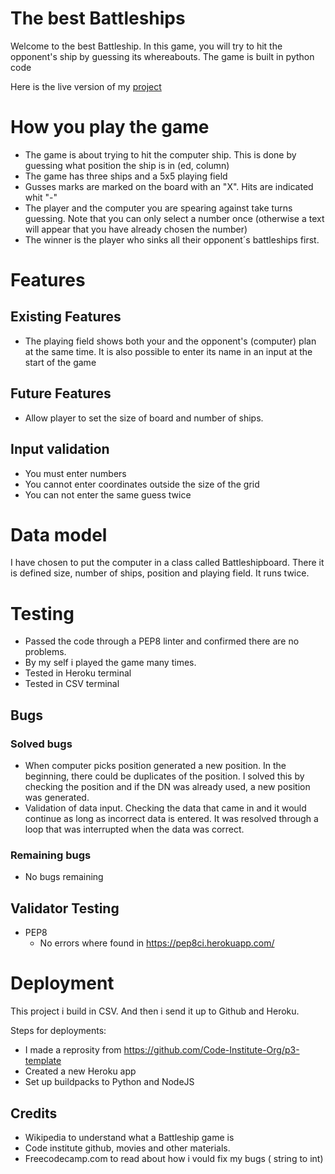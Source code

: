 
# The best Battleships

Welcome to the best Battleship. 
In this game, you will try to hit the opponent's ship by guessing its whereabouts. The game is built in python code

Here is the live version of my <a href="https://sarabattleship-16aeb171f912.herokuapp.com/">project</a>


# How you play the game

- The game is about trying to hit the computer ship. This is done by guessing what position the ship is in (ed, column)
- The game has three ships and a 5x5 playing field
- Gusses marks are marked on the board with an "X". Hits are indicated whit "-"
- The player and the computer you are spearing against take turns guessing. Note that you can only select a number once (otherwise a text will appear that you have already chosen the number)
- The winner is the player who sinks all their opponent´s battleships first. 

# Features

## Existing Features

- The playing field shows both your and the opponent's (computer) plan at the same time. It is also possible to enter its name in an input at the start of the game

## Future Features

- Allow player to set the size of board and number of ships. 

## Input validation

- You must enter numbers
- You cannot enter coordinates outside the size of the grid
-  You can not enter the same guess twice

# Data model

I have chosen to put the computer in a class called Battleshipboard. There it is defined size, number of ships, position and playing field. It runs twice.

# Testing

- Passed the code through a PEP8 linter and confirmed there are no problems.
- By my self i played the game many times. 
- Tested in Heroku terminal
- Tested in CSV terminal 

## Bugs

### Solved bugs

- When computer picks position generated a new position. In the beginning, there could be duplicates of the position. I solved this by checking the position and if the DN was already used, a new position was generated.
- Validation of data input. Checking the data that came in and it would continue as long as incorrect data is entered. It was resolved through a loop that was interrupted when the data was correct.

### Remaining bugs

- No bugs remaining

## Validator Testing

- PEP8
    - No errors where found in https://pep8ci.herokuapp.com/


# Deployment

This project i build in CSV. And then i send it up to Github and Heroku.

Steps for deployments:
- I made a reprosity from https://github.com/Code-Institute-Org/p3-template
- Created a new Heroku app
- Set up buildpacks to Python and NodeJS

## Credits

- Wikipedia to understand what a Battleship game is
- Code institute github, movies and other          materials. 
- Freecodecamp.com to read about how i vould fix my bugs ( string to int)
